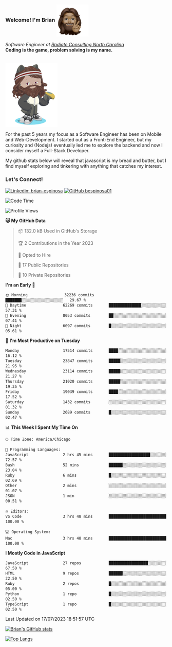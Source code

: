 ###  Welcome! I'm Brian <img align="center" src="https://github.com/bespinosa01/bespinosa01/blob/main/assets/peace-animoji.png" height="100" /></h2>
<p><em>Software Engineer at <a href="https://www.radiateconsulting.coop/north-carolina-tech-coop">Radiate Consulting North Carolina</a>
 <br/>
<!-- </br>Developer Consultant at <a href="https://codethedream.org/">Code The Dream</a> -->
</em> <b>Coding is the game, problem solving is my name.</b></p>

<br/>


 <img align="center" src="https://github.com/bespinosa01/bespinosa01/blob/main/assets/octo-me.png" height="200" /> 
 <p>
 For the past 5 years my focus as a Software Engineer has been on Mobile and Web-Development. I started out as a Front-End Engineer, but my curiosity and (Nodejs) eventually led me to explore the backend and now I consider myself a Full-Stack Developer.
</p>
<p>
 My github stats below will reveal that javascript is my bread and butter, but I find myself exploring and tinkering with anything that catches my interest. 
 </p>
 
 
### Let's Connect!

[![Linkedin: brian-espinosa](https://img.shields.io/badge/-brian--espinosa-blue?style=flat-square&logo=Linkedin&logoColor=white&link=https://www.linkedin.com/in/brian-espinosa/)](https://www.linkedin.com/in/brian-espinosa/)
[![GitHub bespinosa01](https://img.shields.io/github/followers/bespinosa01?label=follow&style=social)](https://github.com/bespinosa01)



<!--START_SECTION:waka-->
![Code Time](http://img.shields.io/badge/Code%20Time-1%2C252%20hrs%2039%20mins-blue)

![Profile Views](http://img.shields.io/badge/Profile%20Views-8-blue)

**🐱 My GitHub Data** 

> 📦 132.0 kB Used in GitHub's Storage 
 > 
> 🏆 2 Contributions in the Year 2023
 > 
> 💼 Opted to Hire
 > 
> 📜 17 Public Repositories 
 > 
> 🔑 10 Private Repositories 
 > 
**I'm an Early 🐤** 

```text
🌞 Morning                32236 commits       ███████░░░░░░░░░░░░░░░░░░   29.67 % 
🌆 Daytime                62269 commits       ██████████████░░░░░░░░░░░   57.31 % 
🌃 Evening                8053 commits        ██░░░░░░░░░░░░░░░░░░░░░░░   07.41 % 
🌙 Night                  6097 commits        █░░░░░░░░░░░░░░░░░░░░░░░░   05.61 % 
```
📅 **I'm Most Productive on Tuesday** 

```text
Monday                   17514 commits       ████░░░░░░░░░░░░░░░░░░░░░   16.12 % 
Tuesday                  23847 commits       █████░░░░░░░░░░░░░░░░░░░░   21.95 % 
Wednesday                23114 commits       █████░░░░░░░░░░░░░░░░░░░░   21.27 % 
Thursday                 21020 commits       █████░░░░░░░░░░░░░░░░░░░░   19.35 % 
Friday                   19039 commits       ████░░░░░░░░░░░░░░░░░░░░░   17.52 % 
Saturday                 1432 commits        ░░░░░░░░░░░░░░░░░░░░░░░░░   01.32 % 
Sunday                   2689 commits        █░░░░░░░░░░░░░░░░░░░░░░░░   02.47 % 
```


📊 **This Week I Spent My Time On** 

```text
🕑︎ Time Zone: America/Chicago

💬 Programming Languages: 
JavaScript               2 hrs 45 mins       ██████████████████░░░░░░░   72.57 % 
Bash                     52 mins             ██████░░░░░░░░░░░░░░░░░░░   23.04 % 
Ruby                     6 mins              █░░░░░░░░░░░░░░░░░░░░░░░░   02.69 % 
Other                    2 mins              ░░░░░░░░░░░░░░░░░░░░░░░░░   01.07 % 
JSON                     1 min               ░░░░░░░░░░░░░░░░░░░░░░░░░   00.51 % 

🔥 Editors: 
VS Code                  3 hrs 48 mins       █████████████████████████   100.00 % 

💻 Operating System: 
Mac                      3 hrs 48 mins       █████████████████████████   100.00 % 
```

**I Mostly Code in JavaScript** 

```text
JavaScript               27 repos            █████████████████░░░░░░░░   67.50 % 
HTML                     9 repos             ██████░░░░░░░░░░░░░░░░░░░   22.50 % 
Ruby                     2 repos             █░░░░░░░░░░░░░░░░░░░░░░░░   05.00 % 
Python                   1 repo              █░░░░░░░░░░░░░░░░░░░░░░░░   02.50 % 
TypeScript               1 repo              █░░░░░░░░░░░░░░░░░░░░░░░░   02.50 % 
```




 Last Updated on 17/07/2023 18:51:57 UTC
<!--END_SECTION:waka-->


<!--  Github STATS -->
[![Brian's GitHub stats](https://github-readme-stats.vercel.app/api?username=bespinosa01&hide=stars,contribs&count_private=true&show_icons=true)](https://github.com/anuraghazra/github-readme-stats)

[![Top Langs](https://github-readme-stats.vercel.app/api/top-langs/?username=bespinosa01&layout=compact)](https://github.com/anuraghazra/github-readme-stats)



<!--
**bespinosa01/bespinosa01** is a ✨ _special_ ✨ repository because its `README.md` (this file) appears on your GitHub profile.

Here are some ideas to get you started:

- 🔭 I’m currently working on ...
- 🌱 I’m currently learning ...
- 👯 I’m looking to collaborate on ...
- 🤔 I’m looking for help with ...
- 💬 Ask me about ...
- 📫 How to reach me: ...
- 😄 Pronouns: ...
- ⚡ Fun fact: ...
-->
